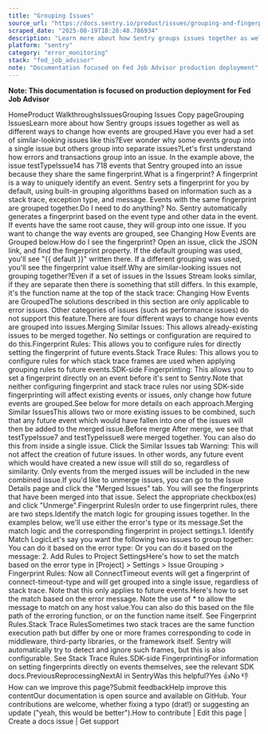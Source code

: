 ```yaml
---
title: "Grouping Issues"
source_url: "https://docs.sentry.io/product/issues/grouping-and-fingerprints/"
scraped_date: "2025-08-19T18:28:40.786934"
description: "Learn more about how Sentry groups issues together as well as different ways to change how events are grouped."
platform: "sentry"
category: "error_monitoring"
stack: "fed_job_advisor"
note: "Documentation focused on Fed Job Advisor production deployment"
---
```

**Note: This documentation is focused on production deployment for Fed Job Advisor**

HomeProduct WalkthroughsIssuesGrouping Issues Copy pageGrouping IssuesLearn more about how Sentry groups issues together as well as different ways to change how events are grouped.Have you ever had a set of similar-looking issues like this?Ever wonder why some events group into a single issue but others group into separate issues?Let's first understand how errors and transactions group into an issue. In the example above, the issue testTypeIssue14 has 718 events that Sentry grouped into an issue because they share the same fingerprint.What is a fingerprint? A fingerprint is a way to uniquely identify an event. Sentry sets a fingerprint for you by default, using built-in grouping algorithms based on information such as a stack trace, exception type, and message. Events with the same fingerprint are grouped together.Do I need to do anything? No. Sentry automatically generates a fingerprint based on the event type and other data in the event. If events have the same root cause, they will group into one issue. If you want to change the way events are grouped, see Changing How Events are Grouped below.How do I see the fingerprint? Open an issue, click the JSON link, and find the fingerprint property. If the default grouping was used, you'll see "{{ default }}" written there. If a different grouping was used, you'll see the fingerprint value itself.Why are similar-looking issues not grouping together?Even if a set of issues in the Issues Stream looks similar, if they are separate then there is something that still differs. In this example, it's the function name at the top of the stack trace: Changing How Events are GroupedThe solutions described in this section are only applicable to error issues. Other categories of issues (such as performance issues) do not support this feature.There are four different ways to change how events are grouped into issues.Merging Similar Issues: This allows already-existing issues to be merged together. No settings or configuration are required to do this.Fingerprint Rules: This allows you to configure rules for directly setting the fingerprint of future events.Stack Trace Rules: This allows you to configure rules for which stack trace frames are used when applying grouping rules to future events.SDK-side Fingerprinting: This allows you to set a fingerprint directly on an event before it's sent to Sentry.Note that neither configuring fingerprint and stack trace rules nor using SDK-side fingerprinting will affect existing events or issues, only change how future events are grouped.See below for more details on each approach.Merging Similar IssuesThis allows two or more existing issues to be combined, such that any future event which would have fallen into one of the issues will then be added to the merged issue.Before merge After merge, we see that testTypeIssue7 and testTypeIssue8 were merged together. You can also do this from inside a single issue. Click the Similar Issues tab Warning: This will not affect the creation of future issues. In other words, any future event which would have created a new issue will still do so, regardless of similarity. Only events from the merged issues will be included in the new combined issue.If you'd like to unmerge issues, you can go to the Issue Details page and click the "Merged Issues" tab. You will see the fingerprints that have been merged into that issue. Select the appropriate checkbox(es) and click "Unmerge".Fingerprint RulesIn order to use fingerprint rules, there are two steps.Identify the match logic for grouping issues together. In the examples below, we'll use either the error's type or its message.Set the match logic and the corresponding fingerprint in project settings.1. Identify Match LogicLet's say you want the following two issues to group together: You can do it based on the error type: Or you can do it based on the message: 2. Add Rules to Project SettingsHere's how to set the match based on the error type in [Project] > Settings > Issue Grouping > Fingerprint Rules: Now all ConnectTimeout events will get a fingerprint of connect-timeout-type and will get grouped into a single issue, regardless of stack trace. Note that this only applies to future events.Here's how to set the match based on the error message. Note the use of * to allow the message to match on any host value.You can also do this based on the file path of the erroring function, or on the function name itself. See Fingerprint Rules.Stack Trace RulesSometimes two stack traces are the same function execution path but differ by one or more frames corresponding to code in middleware, third-party libraries, or the framework itself. Sentry will automatically try to detect and ignore such frames, but this is also configurable. See Stack Trace Rules.SDK-side FingerprintingFor information on setting fingerprints directly on events themselves, see the relevant SDK docs.PreviousReprocessingNextAI in SentryWas this helpful?Yes 👍No 👎How can we improve this page?Submit feedbackHelp improve this contentOur documentation is open source and available on GitHub. Your contributions are welcome, whether fixing a typo (drat!) or suggesting an update ("yeah, this would be better").How to contribute | Edit this page | Create a docs issue | Get support